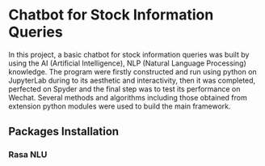 # Chatbot for Stock Information Queries
In this project, a basic chatbot for stock information queries was built by using the AI (Artificial Intelligence), NLP (Natural Language Processing) knowledge. The program were firstly constructed and run using python on JupyterLab during to its aesthetic and interactivity, then it was completed, perfected on Spyder and the final step was to test its performance on Wechat. Several methods and algorithms including those obtained from extension python modules were used to build the main framework.
## Packages Installation
### Rasa NLU
